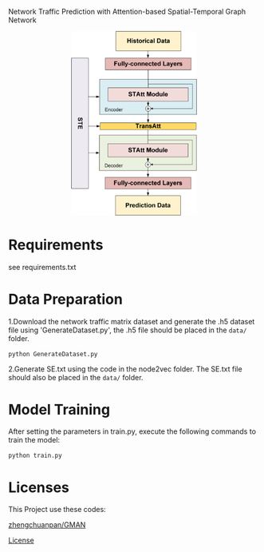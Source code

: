 Network Traffic Prediction with Attention-based Spatial-Temporal Graph Network


<div align=center>
<img src="https://github.com/pengyufei2024/ASTGN/blob/main/figure/ASTGN.png" width="50%">
</div>

# Requirements
see requirements.txt


# Data Preparation
1.Download the network traffic matrix dataset and generate the .h5 dataset file using 'GenerateDataset.py', the .h5 file should be placed in the `data/` folder.

```
python GenerateDataset.py
```

2.Generate SE.txt using the code in the node2vec folder. The SE.txt file should also be placed in the `data/` folder.


# Model Training
After setting the parameters in train.py, execute the following commands to train the model:

```
python train.py
```

# Licenses
This Project use these codes:

[zhengchuanpan/GMAN](https://github.com/zhengchuanpan/GMAN)

[License](https://github.com/tianjiaoshanzai/ASTGN/blob/main/zhengchuanpan.GMAN.LICENSE)

